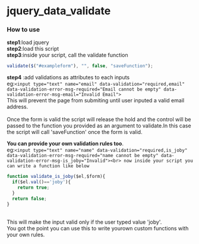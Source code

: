 # jquery_data_validate

### How to use

**step1**:load jquery<br/>
**step2**:load this script<br/>
**step3**:inside your script, call the validate function <br>
```javascript
validate($("#exampleform"), "", false, "saveFunction");
```
**step4** :add validations as attributes to each inputs <br>
eg:```<input type="text" name="email" data-validation="required,email" data-validation-error-msg-required="Email cannot be empty" data-validation-error-msg-email="Invalid Email">```<br>
This will prevent the page from submiting until user inputed a valid email address.<br><br>
Once the form is valid the script will release the hold and the control will be passed to the function you provided as an argument to validate.In this case the script will call 'saveFunction' once the form is valid. <br>

**You can provide your own validation rules too**.<br>
eg:```<input type="text" name="name" data-validation="required,is_joby" data-validation-error-msg-required="name cannot be empty" data-validation-error-msg-is_joby="Invalid"><br>
now inside your script you can write a function like below```<br>
```javascript
function validate_is_joby($el,$form){
  if($el.val()=='joby'){
    return true;
  }
  return false;
}
```
<br>
This will make the input valid only if the user typed value 'joby'.<br>
You got the point you can use this to write yourown custom functions with your own rules. 
